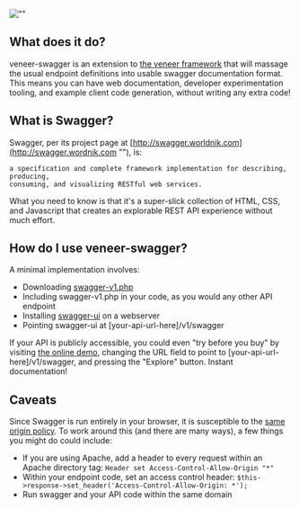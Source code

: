 ![""](http://ryanuber.github.com/veneer-swagger/veneer-swagger.png "")

What does it do?
----------------

veneer-swagger is an extension to [the veneer framework](https://github.com/ryanuber/veneer "")
that will massage the usual endpoint definitions into usable swagger
documentation format. This means you can have web documentation, developer
experimentation tooling, and example client code generation, without writing
any extra code!

What is Swagger?
----------------

Swagger, per its project page at
[http://swagger.worldnik.com](http://swagger.wordnik.com ""), is:

    a specification and complete framework implementation for describing, producing,
    consuming, and visualizing RESTful web services.

What you need to know is that it's a super-slick collection of HTML, CSS, and
Javascript that creates an explorable REST API experience without much effort.

How do I use veneer-swagger?
----------------------------

A minimal implementation involves:

* Downloading [swagger-v1.php](https://raw.github.com/ryanuber/veneer-swagger/master/swagger-v1.php "")
* Including swagger-v1.php in your code, as you would any other API endpoint
* Installing [swagger-ui](https://github.com/wordnik/swagger-ui "") on a webserver
* Pointing swagger-ui at [your-api-url-here]/v1/swagger

If your API is publicly accessible, you could even "try before you buy" by
visiting [the online demo](http://petstore.swagger.wordnik.com ""), changing
the URL field to point to [your-api-url-here]/v1/swagger, and pressing the
"Explore" button. Instant documentation!

Caveats
-------

Since Swagger is run entirely in your browser, it is susceptible to the
[same origin policy](http://www.w3.org/Security/wiki/Same_Origin_Policy ""). To
work around this (and there are many ways), a few things you might do could include:

* If you are using Apache, add a header to every request within an Apache directory tag:
  `Header set Access-Control-Allow-Origin "*"`
* Within your endpoint code, set an access control header:
  `$this->response->set_header('Access-Control-Allow-Origin: *');`
* Run swagger and your API code within the same domain
